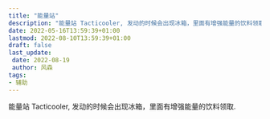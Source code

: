 ```yaml
---
title: "能量站"
description: "能量站 Tacticooler, 发动的时候会出现冰箱，里面有增强能量的饮料领取."
date: 2022-05-16T13:59:39+01:00
lastmod: 2022-08-10T13:59:39+01:00
draft: false
last_update:  
 date: 2022-08-19
 author: 风森
tags:
- 辅助
---
```


能量站 Tacticooler, 发动的时候会出现冰箱，里面有增强能量的饮料领取.
